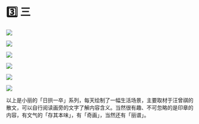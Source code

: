 # 3️⃣ 三

![](../dataset/xiaoli/20.jpg)

![](../dataset/xiaoli/21.jpg)

![](../dataset/xiaoli/22.jpg)

![](../dataset/xiaoli/23.jpg)

![](../dataset/xiaoli/24.jpg)

![](../dataset/xiaoli/25.jpg)

以上是小丽的「日拱一卒」系列，每天绘制了一幅生活场景，主要取材于汪曾祺的散文，可以自行阅读画旁的文字了解内容含义。当然很有趣、不可忽略的是印章的内容，有文气的「存其本味」，有「奇画」，当然还有「丽谱」。
